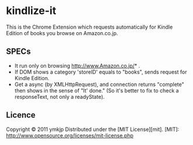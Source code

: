 kindlize-it
===========

This is the Chrome Extension which requests automatically for Kindle Edition of books you browse on Amazon.co.jp.

SPECs
------
* It run only on browsing http://www.Amazon.co.jp/* .
* If DOM shows a category 'storeID' equals to "books", sends request for Kindle Edition.
* Get a async (by XMLHttpRequest), and connection returns "complete" then shows in the sense of "It' done." (So it's better to fix to check a responseText, not only a readyState).

Licence
-----
Copyright &copy; 2011 ymkjp
Distributed under the [MIT License][mit].
[MIT]: http://www.opensource.org/licenses/mit-license.php
